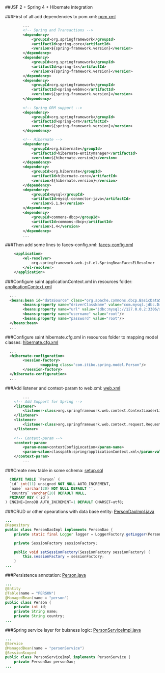 ##JSF 2 + Spring 4 + Hibernate integration

###First of all add dependencies to pom.xml:
[pom.xml](https://github.com/UnionOne/JSFSpringHibernate/blob/master/pom.xml#L20-L25)
```xml
        ...
        <!-- Spring and Transactions -->
        <dependency>
            <groupId>org.springframework</groupId>
            <artifactId>spring-core</artifactId>
            <version>${spring-framework.version}</version>
        </dependency>
        <dependency>
            <groupId>org.springframework</groupId>
            <artifactId>spring-tx</artifactId>
            <version>${spring-framework.version}</version>
        </dependency>
        <dependency>
            <groupId>org.springframework</groupId>
            <artifactId>spring-webmvc</artifactId>
            <version>${spring-framework.version}</version>
        </dependency>
        
        <!-- Spring ORM support -->
        <dependency>
            <groupId>org.springframework</groupId>
            <artifactId>spring-orm</artifactId>
            <version>${spring-framework.version}</version>
        </dependency>

        <!-- Hibernate -->
        <dependency>
            <groupId>org.hibernate</groupId>
            <artifactId>hibernate-entitymanager</artifactId>
            <version>${hibernate.version}</version>
        </dependency>
        <dependency>
            <groupId>org.hibernate</groupId>
            <artifactId>hibernate-core</artifactId>
            <version>${hibernate.version}</version>
        </dependency>
        <dependency>
            <groupId>mysql</groupId>
            <artifactId>mysql-connector-java</artifactId>
            <version>5.1.9</version>
        </dependency>
        <dependency>
            <groupId>commons-dbcp</groupId>
            <artifactId>commons-dbcp</artifactId>
            <version>1.4</version>
        </dependency>
        ...
```

###Then add some lines to faces-config.xml:
[faces-config.xml](https://github.com/UnionOne/JSFSpringHibernate/blob/master/src/main/webapp/WEB-INF/faces-config.xml#L7-L11)
```xml
    <application>
        <el-resolver>
            org.springframework.web.jsf.el.SpringBeanFacesELResolver
        </el-resolver>
    </application>
```

###Configure saint applicationContext.xml in resources folder:
[applicationContext.xml](https://github.com/UnionOne/JSFSpringHibernate/blob/master/src/main/resources/spring/applicationContext.xml)
```xml
  ...
  <beans:bean id="dataSource" class="org.apache.commons.dbcp.BasicDataSource" destroy-method="close">
        <beans:property name="driverClassName" value="com.mysql.jdbc.Driver"/>
        <beans:property name="url" value="jdbc:mysql://127.0.0.2:3306/schema"/>
        <beans:property name="username" value="root"/>
        <beans:property name="password" value="root"/>
  </beans:bean>
  ...
```

###Configure saint hibernate.cfg.xml in resources folder to mapping model classes:
[hibernate.cfg.xml](https://github.com/UnionOne/JSFSpringHibernate/blob/master/src/main/resources/hibernate/hibernate.cfg.xml)
```xml
  ...
  <hibernate-configuration>
        <session-factory>
                <mapping class="com.itibo.spring.model.Person"/>
        </session-factory>
  </hibernate-configuration>
  ...
```

###Add listener and context-param to web.xml:
[web.xml](https://github.com/UnionOne/JSFSpringHibernate/blob/master/src/main/webapp/WEB-INF/web.xml#L10-L16)
```xml
        ...
    <!-- Add Support for Spring -->
    <listener>
        <listener-class>org.springframework.web.context.ContextLoaderListener</listener-class>
    </listener>
    <listener>
        <listener-class>org.springframework.web.context.request.RequestContextListener</listener-class>
    </listener>
    
    <!-- Context-param -->
    <context-param>
        <param-name>contextConfigLocation</param-name>
        <param-value>classpath:spring/applicationContext.xml</param-value>
    </context-param>
        ...
```

###Create new table in some schema:
[setup.sql](https://github.com/UnionOne/JSFSpringHibernate/blob/master/src/main/resources/setup.sql)
```sql
  CREATE TABLE `Person` (
  `id` int(11) unsigned NOT NULL AUTO_INCREMENT,
  `name` varchar(20) NOT NULL DEFAULT '',
  `country` varchar(20) DEFAULT NULL,
  PRIMARY KEY (`id`)
) ENGINE=InnoDB AUTO_INCREMENT=1 DEFAULT CHARSET=utf8;
```

###CRUD or other opearations with data base entity:
[PersonDaoImpl.java](https://github.com/UnionOne/JSFSpringHibernate/blob/master/src/main/java/com/itibo/spring/dao/PersonDaoImpl.java#L16)
```java
...
@Repository
public class PersonDaoImpl implements PersonDao {
    private static final Logger logger = LoggerFactory.getLogger(PersonDaoImpl.class);

    private SessionFactory sessionFactory;

    public void setSessionFactory(SessionFactory sessionFactory) {
        this.sessionFactory = sessionFactory;
    }
...
```

###Persistence annotation:
[Person.java](https://github.com/UnionOne/JSFSpringHibernate/blob/master/src/main/java/com/itibo/spring/model/Person.java#L10-L19)
```java
...
@Entity
@Table(name = "PERSON")
@ManagedBean(name = "person")
public class Person {
    private int id;
    private String name;
    private String country;
...
```

###Spring service layer for buisness logic:
[PersonServiceImpl.java](https://github.com/UnionOne/JSFSpringHibernate/blob/master/src/main/java/com/itibo/spring/service/PersonServiceImpl.java#L16-L20)
```java
...
@Service
@ManagedBean(name = "personService")
@SessionScoped
public class PersonServiceImpl implements PersonService {
    private PersonDao personDao;
...
```
